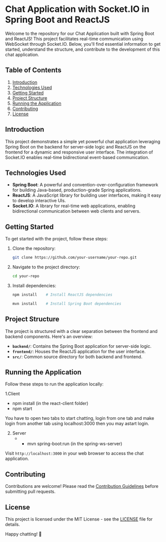 # Chat Application with Socket.IO in Spring Boot and ReactJS

Welcome to the repository for our Chat Application built with Spring Boot and ReactJS! This project facilitates real-time communication using WebSocket through Socket.IO. Below, you'll find essential information to get started, understand the structure, and contribute to the development of this chat application.

## Table of Contents
1. [Introduction](#introduction)
2. [Technologies Used](#technologies-used)
3. [Getting Started](#getting-started)
4. [Project Structure](#project-structure)
5. [Running the Application](#running-the-application)
6. [Contributing](#contributing)
7. [License](#license)

## Introduction
This project demonstrates a simple yet powerful chat application leveraging Spring Boot on the backend for server-side logic and ReactJS on the frontend for a dynamic and responsive user interface. The integration of Socket.IO enables real-time bidirectional event-based communication.

## Technologies Used
- **Spring Boot**: A powerful and convention-over-configuration framework for building Java-based, production-grade Spring applications.
- **ReactJS**: A JavaScript library for building user interfaces, making it easy to develop interactive UIs.
- **Socket.IO**: A library for real-time web applications, enabling bidirectional communication between web clients and servers.

## Getting Started
To get started with the project, follow these steps:

1. Clone the repository:
    ```bash
    git clone https://github.com/your-username/your-repo.git
    ```

2. Navigate to the project directory:
    ```bash
    cd your-repo
    ```

3. Install dependencies:
    ```bash
    npm install    # Install ReactJS dependencies
    ```

    ```bash
    mvn install    # Install Spring Boot dependencies
    ```

## Project Structure
The project is structured with a clear separation between the frontend and backend components. Here's an overview:

- **`backend/`**: Contains the Spring Boot application for server-side logic.
- **`frontend/`**: Houses the ReactJS application for the user interface.
- **`src/`**: Common source directory for both backend and frontend.

## Running the Application
Follow these steps to run the application locally:

1.Client
- npm install (in the react-client folder)
- npm start

You have to open two tabs to start chatting, login from one tab and make login from another tab using localhost:3000 then you may astart login.

2. Server
   - - mvn spring-boot:run (in the spring-ws-server)

Visit `http://localhost:3000` in your web browser to access the chat application.

## Contributing
Contributions are welcome! Please read the [Contribution Guidelines](CONTRIBUTING.md) before submitting pull requests.

## License
This project is licensed under the MIT License - see the [LICENSE](LICENSE) file for details.

Happy chatting! 🚀
